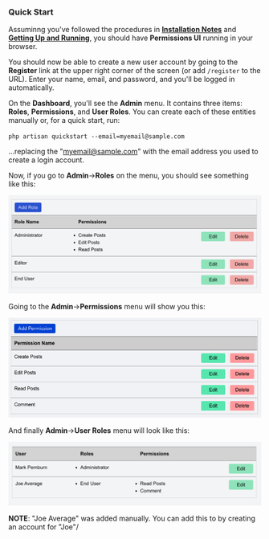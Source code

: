 ### Quick Start
Assuminng you've followed the procedures in [**Installation Notes**](wiki/installation.md) and [**Getting Up and Running**](wiki/running.md), you should have **Permissions UI** running in your browser.

You should now be able to create a new user account by going to the **Register** link at the upper right corner of the screen (or add `/register` to the URL).  Enter your name, email, and password, and you'll be logged in automatically.

On the **Dashboard**, you'll see the **Admin** menu.  It contains three items: **Roles**, **Permissions**, and **User Roles**. You can create each of these entities manually or, for a quick start, run:

`php artisan quickstart --email=myemail@sample.com`

...replacing the "myemail@sample.com" with the email address you used to create a login account.

Now, if you go to **Admin**->**Roles** on the menu, you should see something like this:

![](roles_screenshot.png)

Going to the **Admin**->**Permissions** menu will show you this:

![](permissions_screenshot.png)

And finally **Admin**->**User Roles** menu will look like this:


![](user_roles_screenshot.png)

**NOTE**: "Joe Average" was added manually. You can add this to by creating an account for "Joe"/
